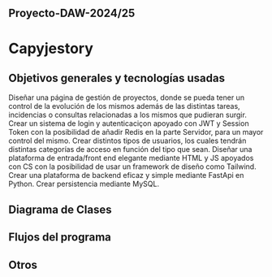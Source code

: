 ## Proyecto-DAW-2024/25 

# **Capyjestory**

## Objetivos generales y tecnologías usadas

Diseñar una página de gestión de proyectos, donde se pueda tener un control de la evolución de los mismos además de las distintas tareas, incidencias o consultas relacionadas a los mismos que pudieran surgir. 
Crear un sistema de login y autenticaciçon apoyado con JWT y Session Token con la posibilidad de añadir Redis en la parte Servidor, para un mayor control del mismo.
Crear distintos tipos de usuarios, los cuales tendrán distintas categorías de acceso en función del tipo que sean.
Diseñar una plataforma de entrada/front end elegante mediante HTML y JS apoyados con CS con la posibilidad de usar un framework de diseño como Tailwind.
Crear una plataforma de backend eficaz y simple mediante FastApi en Python.
Crear persistencia mediante MySQL.

## Diagrama de Clases

## Flujos del programa

## Otros
